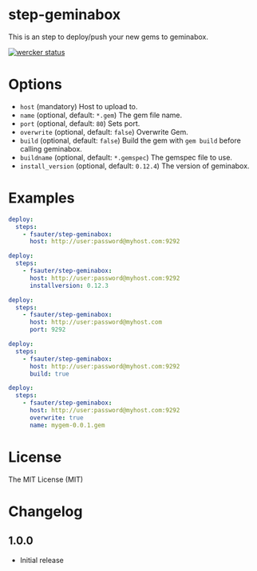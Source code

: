 # step-geminabox

This is an step to deploy/push your new gems to geminabox.

[![wercker status](https://app.wercker.com/status/c2a851801cc4d63fffb353dffefbd69f/m "wercker status")](https://app.wercker.com/project/bykey/c2a851801cc4d63fffb353dffefbd69f)

# Options

* `host` (mandatory) Host to upload to.
* `name` (optional, default: `*.gem`) The gem file name.
* `port` (optional, default: `80`) Sets port.
* `overwrite` (optional, default: `false`) Overwrite Gem.
* `build` (optional, default: `false`) Build the gem with `gem build` before calling geminabox.
* `buildname` (optional, default: `*.gemspec`) The gemspec file to use.
* `install_version` (optional, default: `0.12.4`) The version of geminabox.

# Examples

``` yaml
deploy:
  steps:
    - fsauter/step-geminabox:
      host: http://user:password@myhost.com:9292
```

``` yaml
deploy:
  steps:
    - fsauter/step-geminabox:
      host: http://user:password@myhost.com:9292
      installversion: 0.12.3
```

``` yaml
deploy:
  steps:
    - fsauter/step-geminabox:
      host: http://user:password@myhost.com
      port: 9292
```

``` yaml
deploy:
  steps:
    - fsauter/step-geminabox:
      host: http://user:password@myhost.com:9292
      build: true
```

``` yaml
deploy:
  steps:
    - fsauter/step-geminabox:
      host: http://user:password@myhost.com:9292
      overwrite: true
      name: mygem-0.0.1.gem
```

# License

The MIT License (MIT)

# Changelog

## 1.0.0

- Initial release
